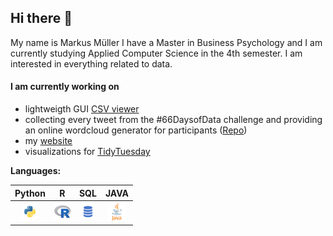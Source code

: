 ## Hi there 👋

My name is Markus Müller I have a Master in Business Psychology and I am currently studying Applied Computer Science in the 4th semester.
I am interested in everything related to data.


#### I am currently working on
- lightweigth GUI <a href="https://github.com/MarkusMueller-DS/CSV-Viewer">CSV viewer</a>
- collecting every tweet from the #66DaysofData challenge and providing an online wordcloud generator for participants (<a href="https://github.com/MarkusMueller-DS/66DaysofData-tweets">Repo</a>)
- my <a href="https://markusmueller-ds.github.io">website</a>
- visualizations for <a href="https://github.com/MarkusMueller-DS/TidyTuesday">TidyTuesday</a>

**Languages:**  

Python | R | SQL | JAVA
:---: | :---: | :---: | :---: 
[<img alt="Python" width="26px" src="https://raw.githubusercontent.com/github/explore/80688e429a7d4ef2fca1e82350fe8e3517d3494d/topics/python/python.png">](https://www.python.org) | [<img alt="R" width="26px" src="https://raw.githubusercontent.com/github/explore/80688e429a7d4ef2fca1e82350fe8e3517d3494d/topics/r/r.png">](https://www.r-project.org/about.html) |<img alt="SQL" width="26px" src="https://raw.githubusercontent.com/github/explore/80688e429a7d4ef2fca1e82350fe8e3517d3494d/topics/sql/sql.png"> | <img alt="JAVA" width="30px" src="https://raw.githubusercontent.com/github/explore/80688e429a7d4ef2fca1e82350fe8e3517d3494d/topics/java/java.png">

<!--
**Markinger7/Markinger7** is a ✨ _special_ ✨ repository because its `README.md` (this file) appears on your GitHub profile.

Here are some ideas to get you started:

- 🔭 I’m currently working on ...
- 🌱 I’m currently learning ...
- 👯 I’m looking to collaborate on ...
- 🤔 I’m looking for help with ...
- 💬 Ask me about ...
- 📫 How to reach me: ...
- 😄 Pronouns: ...
- ⚡ Fun fact: ...
-->

